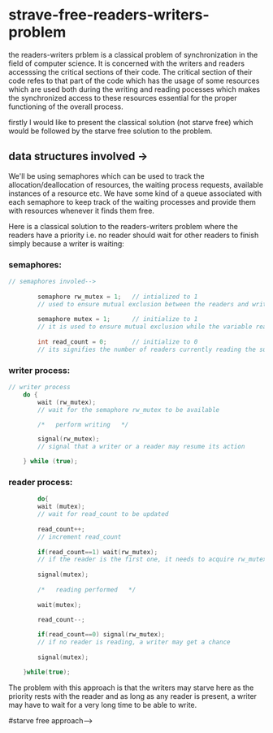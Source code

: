 # strave-free-readers-writers-problem

the readers-writers prblem is a classical problem of synchronization in the field of computer science. It is concerned with the writers and readers accesssing the critical sections of their code. The critical section of their code refes to that part of the code which has the usage of some resources which are used both during the writing and reading pocesses which makes the synchronized access to these resources essential for the proper functioning of the overall process. 

firstly I would like to present the classical solution (not starve free) which would be followed by the starve free solution to the problem.

## data structures involved ->

We'll be using semaphores which can be used to track the allocation/deallocation of resources, the waiting process requests, available instances of a resource etc. We have some kind of a queue associated with each semaphore to keep track of the waiting processes and provide them with resources whenever it finds them free. 

Here is a classical solution to the readers-writers problem where the readers have a priority i.e. no reader should wait for other readers to finish simply because a writer is waiting: 

### semaphores:
```cpp
// semaphores involed-->
        
        semaphore rw_mutex = 1;   // intialized to 1
        // used to ensure mutual exclusion between the readers and writer processes
        
        semaphore mutex = 1;      // initialize to 1
        // it is used to ensure mutual exclusion while the variable read_count gets updated
        
        int read_count = 0;       // initialize to 0
        // its signifies the number of readers currently reading the subject 
```

### writer process:
```cpp
// writer process
    do {
        wait (rw_mutex); 
        // wait for the semaphore rw_mutex to be available

        /*   perform writing   */

        signal(rw_mutex);
        // signal that a writer or a reader may resume its action

    } while (true);
```

### reader process:
```cpp
        do{
        wait (mutex);
        // wait for read_count to be updated
        
        read_count++;
        // increment read_count
        
        if(read_count==1) wait(rw_mutex);
        // if the reader is the first one, it needs to acquire rw_mutex to start reading 
        
        signal(mutex);
        
        /*   reading performed   */
        
        wait(mutex);
        
        read_count--;

        if(read_count==0) signal(rw_mutex);
        // if no reader is reading, a writer may get a chance
        
        signal(mutex);

    }while(true);
```

The problem with this approach is that the writers may starve here as the priority rests with the reader and as long as any reader is present, a writer may have to wait for a very long time to be able to write.

#starve free approach-->

















